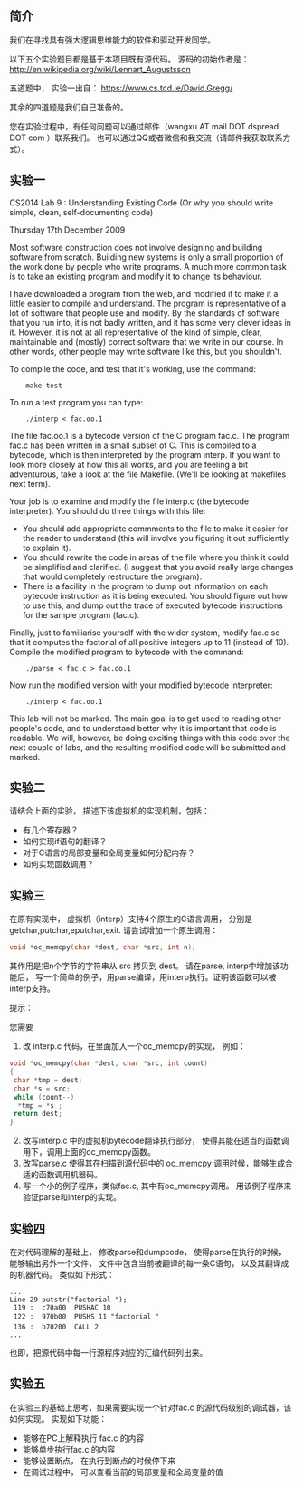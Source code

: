 简介
-----------

我们在寻找具有强大逻辑思维能力的软件和驱动开发同学。

以下五个实验题目都是基于本项目既有源代码。 源码的初始作者是：
http://en.wikipedia.org/wiki/Lennart_Augustsson

五道题中， 实验一出自：
https://www.cs.tcd.ie/David.Gregg/

其余的四道题是我们自己准备的。

您在实验过程中，有任何问题可以通过邮件（wangxu AT mail DOT dspread DOT com ）联系我们。 
也可以通过QQ或者微信和我交流（请邮件我获取联系方式）。 

实验一
-----------

CS2014 Lab 9 : Understanding Existing Code
           (Or why you should write simple, clean, self-documenting code)

Thursday 17th December 2009

Most software construction does not involve designing and building
software from scratch. Building new systems is only a small proportion
of the work done by people who write programs. A much more common task
is to take an existing program and modify it to change its behaviour.

I have downloaded a program from the web, and modified it to make it a
little easier to compile and understand. The program is representative
of a lot of software that people use and modify. By the standards of
software that you run into, it is not badly written, and it has some
very clever ideas in it. However, it is not at all representative of
the kind of simple, clear, maintainable and (mostly) correct software
that we write in our course. In other words, other people may write
software like this, but you shouldn't.

To compile the code, and test that it's working, use the command:
```
	make test
```

To run a test program you can type:
```
	./interp < fac.oo.1
```

The file fac.oo.1 is a bytecode version of the C program fac.c. The
program fac.c has been written in a small subset of C. This is compiled
to a bytecode, which is then interpreted by the program interp. If you
want to look more closely at how this all works, and you are feeling
a bit adventurous, take a look at the file Makefile. (We'll be looking
at makefiles next term).

Your job is to examine and modify the file interp.c (the bytecode
interpreter).  You should do three things with this file: 

* You should add appropriate commments to the file to make it easier for the reader to understand (this will involve you figuring it out sufficiently to explain it). 
*  You should rewrite the code in areas of the file where you think it could be simplified and clarified. (I suggest that you avoid really large changes that would completely restructure the program). 
* There is a facility in the program to dump out information on each bytecode instruction as it is being executed. You should figure out how to use this, and dump out the trace of executed bytecode instructions for the sample program (fac.c).

Finally, just to familiarise yourself with the wider system, modify
fac.c so that it computes the factorial of all positive integers
up to 11 (instead of 10). Compile the modified program to bytecode
with the command:
```
	./parse < fac.c > fac.oo.1
```

Now run the modified version with your modified bytecode interpreter:
```
	./interp < fac.oo.1
```

This lab will not be marked. The main goal is to get used to reading
other people's code, and to understand better why it is important that
code is readable. We will, however, be doing exciting things with this
code over the next couple of labs, and the resulting modified code
will be submitted and marked.


实验二
---------

请结合上面的实验， 描述下该虚拟机的实现机制，包括：
* 有几个寄存器？
* 如何实现if语句的翻译？
* 对于C语言的局部变量和全局变量如何分配内存？
* 如何实现函数调用？


实验三
--------

在原有实现中， 虚拟机（interp）支持4个原生的C语言调用， 分别是getchar,putchar,eputchar,exit. 请尝试增加一个原生调用：

```c
void *oc_memcpy(char *dest, char *src, int n);
```

其作用是把n个字节的字符串从 src 拷贝到 dest。 请在parse, interp中增加该功能后， 写一个简单的例子，用parse编译，用interp执行。证明该函数可以被interp支持。

提示：

您需要

1. 改 interp.c 代码，在里面加入一个oc_memcpy的实现， 例如：
```c
void *oc_memcpy(char *dest, char *src, int count)
{
 char *tmp = dest;
 char *s = src;
 while (count--)
  *tmp = *s ;
 return dest;
}
```
2. 改写interp.c 中的虚拟机bytecode翻译执行部分， 使得其能在适当的函数调用下，调用上面的oc_memcpy函数。
3. 改写parse.c 使得其在扫描到源代码中的 oc_memcpy 调用时候，能够生成合适的函数调用机器码。
4. 写一个小的例子程序，类似fac.c, 其中有oc_memcpy调用。 用该例子程序来验证parse和interp的实现。


实验四
----------

在对代码理解的基础上， 修改parse和dumpcode， 使得parse在执行的时候， 能够输出另外一个文件， 文件中包含当前被翻译的每一条C语句， 以及其翻译成的机器代码。 类似如下形式：

```
...
Line 29 putstr("factorial ");
 119 :  c70a00  PUSHAC 10
 122 :  970b00  PUSHS 11 "factorial "
 136 :  b70200  CALL 2
...
```

也即，把源代码中每一行源程序对应的汇编代码列出来。

实验五
----------

在实验三的基础上思考，如果需要实现一个针对fac.c 的源代码级别的调试器，该如何实现。 
实现如下功能：
* 能够在PC上解释执行 fac.c 的内容
* 能够单步执行fac.c 的内容
* 能够设置断点， 在执行到断点的时候停下来
* 在调试过程中， 可以查看当前的局部变量和全局变量的值
